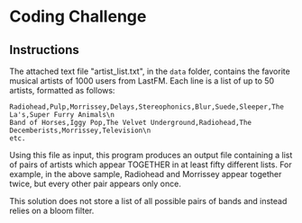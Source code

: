 # Coding Challenge

## Instructions

The attached text file "artist_list.txt", in the `data` folder, contains the favorite musical artists of 1000 users from LastFM. Each line is a list of up to 50 artists, formatted as follows:

```
Radiohead,Pulp,Morrissey,Delays,Stereophonics,Blur,Suede,Sleeper,The La's,Super Furry Animals\n
Band of Horses,Iggy Pop,The Velvet Underground,Radiohead,The Decemberists,Morrissey,Television\n
etc.
```

Using this file as input, this program produces an output file containing a list of pairs of artists which appear TOGETHER in at least fifty different lists. For example, in the above sample, Radiohead and Morrissey appear together twice, but every other pair appears only once.

This solution does not store a list of all possible pairs of bands and instead relies on a bloom filter.